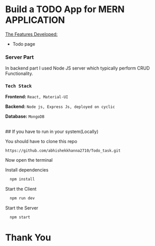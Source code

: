 # Build a TODO App for MERN APPLICATION

 <ins>The Features Developed: </ins>

 <ul>
   <li>Todo page  </li>
 </ul>


### Server Part
In backend part I used Node JS server which typically perform CRUD Functionality.
<br />

### `Tech Stack`

**Frontend:** `React, Material-UI`

**Backend:** `Node js, Express Js, deployed on cyclic`

**Database:** `MongoDB`


<br />
## If you have to run in your system(Locally)

You should have to clone this repo

```bash
https://github.com/abhishekkhanna2710/Todo_task.git
```

Now open the terminal

Install dependencies

```bash
  npm install
```

Start the Client

```bash
  npm run dev
```

Start the Server

```bash
  npm start
```


<h1>Thank You</h1>


